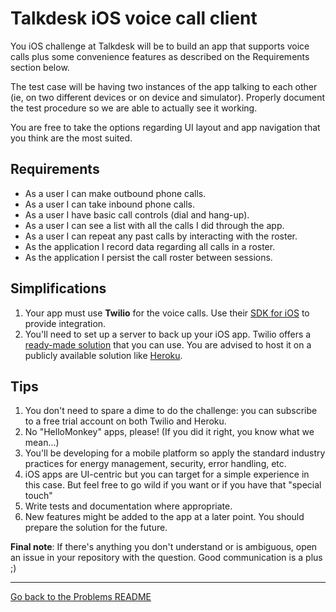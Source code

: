 # Talkdesk iOS voice call client


You iOS challenge at Talkdesk will be to build an app that supports voice calls plus some convenience features as described on the Requirements section below.

The test case will be having two instances of the app talking to each other (ie, on two different devices or on device and simulator). Properly document the test procedure so we are able to actually see it working.

You are free to take the options regarding UI layout and app navigation that you think are the most suited.

## Requirements

* As a user I can make outbound phone calls.
* As a user I can take inbound phone calls.
* As a user I have basic call controls (dial and hang-up).
* As a user I can see a list with all the calls I did through the app.
* As a user I can repeat any past calls by interacting with the roster.
* As the application I record data regarding all calls in a roster.
* As the application I persist the call roster between sessions.

## Simplifications

1. Your app must use **Twilio** for the voice calls. Use their [SDK for iOS](https://www.twilio.com/docs/api/client/ios) to provide integration. 
2. You'll need to set up a server to back up your iOS app. Twilio offers a [ready-made solution](https://github.com/twilio/mobile-quickstart) that you can use. You are advised to host it on a publicly available solution like [Heroku](https://heroku.com/).

    
## Tips

 1. You don't need to spare a dime to do the challenge: you can subscribe to a free trial account on both Twilio and Heroku.
 2. No "HelloMonkey" apps, please! (If you did it right, you know what we mean...)
 3. You'll be developing for a mobile platform so apply the standard industry practices for energy management, security, error handling, etc.
 4. iOS apps are UI-centric but you can target for a simple experience in this case. But feel free to go wild if you want or if you have that "special touch"
 5. Write tests and documentation where appropriate.
 6. New features might be added to the app at a later point. You should prepare the solution for the future.


**Final note**: If there's anything you don't understand or is ambiguous, open an issue in your repository with the question.
Good communication is a plus ;)

---
[Go back to the Problems README](README.md)
